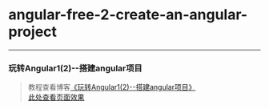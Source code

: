 # angular-free-2-create-an-angular-project        
---
### 玩转Angular1(2)--搭建angular项目               

> 教程查看博客[《玩转Angular1(2)--搭建angular项目》](https://godbasin.github.io/2017/02/11/angular-free-2-create-an-angular-project/)                           
> [此处查看页面效果](http://ok2o5vt7c.bkt.clouddn.com/angular-free-12-create-date-select-directive/index.html#/home/accounts)
